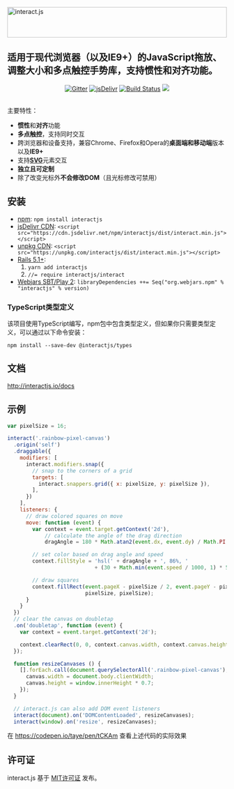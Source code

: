 <a href="http://interactjs.io"><img alt="interact.js" src="https://c4d6f7d727e094887e93-4ea74b676357550bd514a6a5b344c625.ssl.cf2.rackcdn.com/ijs-solid.svg" height="70px" width="100%"></a>

<h2>
  适用于现代浏览器（以及IE9+）的JavaScript拖放、调整大小和多点触控手势库，支持惯性和对齐功能。
</h2>

<div align="center">
<a href="https://gitter.im/taye/interact.js"><img src="https://badges.gitter.im/taye/interact.js.svg" alt="Gitter"></a>
<a href="https://www.jsdelivr.com/package/npm/interactjs"><img src="https://data.jsdelivr.com/v1/package/npm/interactjs/badge" alt="jsDelivr"></a>
<a href="https://github.com/taye/interact.js/actions/workflows/workflow.yml"><img src="https://github.com/taye/interact.js/actions/workflows/workflow.yml/badge.svg" alt="Build Status"></a>
<a href="https://codeclimate.com/github/taye/interact.js/test_coverage"><img src="https://api.codeclimate.com/v1/badges/0168aeaeed781a949088/test_coverage"/></a>
</div>
<br>

主要特性：

- **惯性**和**对齐**功能
- **多点触控**，支持同时交互
- 跨浏览器和设备支持，兼容Chrome、Firefox和Opera的**桌面端和移动端**版本以及**IE9+**
- 支持[**SVG**](http://interactjs.io/#use_in_svg_files)元素交互
- **独立且可定制**
- 除了改变光标外**不会修改DOM**（且光标修改可禁用）

## 安装

- [npm](https://www.npmjs.org/): `npm install interactjs`
- [jsDelivr CDN](https://cdn.jsdelivr.net/npm/interactjs/): `<script src="https://cdn.jsdelivr.net/npm/interactjs/dist/interact.min.js"></script>`
- [unpkg CDN](https://unpkg.com/interactjs/): `<script src="https://unpkg.com/interactjs/dist/interact.min.js"></script>`
- [Rails 5.1+](https://rubyonrails.org/):
  1. `yarn add interactjs`
  2. `//= require interactjs/interact`
- [Webjars SBT/Play 2](https://www.webjars.org/): `libraryDependencies ++= Seq("org.webjars.npm" % "interactjs" % version)`

### TypeScript类型定义

该项目使用TypeScript编写，npm包中包含类型定义，但如果你只需要类型定义，可以通过以下命令安装：

```
npm install --save-dev @interactjs/types
```

## 文档

http://interactjs.io/docs

## 示例

```javascript
var pixelSize = 16;

interact('.rainbow-pixel-canvas')
  .origin('self')
  .draggable({
    modifiers: [
      interact.modifiers.snap({
        // snap to the corners of a grid
        targets: [
          interact.snappers.grid({ x: pixelSize, y: pixelSize }),
        ],
      })
    ],
    listeners: {
      // draw colored squares on move
      move: function (event) {
        var context = event.target.getContext('2d'),
            // calculate the angle of the drag direction
            dragAngle = 180 * Math.atan2(event.dx, event.dy) / Math.PI;

        // set color based on drag angle and speed
        context.fillStyle = 'hsl(' + dragAngle + ', 86%, '
                            + (30 + Math.min(event.speed / 1000, 1) * 50) + '%)';

        // draw squares
        context.fillRect(event.pageX - pixelSize / 2, event.pageY - pixelSize / 2,
                         pixelSize, pixelSize);
      }
    }
  })
  // clear the canvas on doubletap
  .on('doubletap', function (event) {
    var context = event.target.getContext('2d');

    context.clearRect(0, 0, context.canvas.width, context.canvas.height);
  });

  function resizeCanvases () {
    [].forEach.call(document.querySelectorAll('.rainbow-pixel-canvas'), function (canvas) {
      canvas.width = document.body.clientWidth;
      canvas.height = window.innerHeight * 0.7;
    });
  }

  // interact.js can also add DOM event listeners
  interact(document).on('DOMContentLoaded', resizeCanvases);
  interact(window).on('resize', resizeCanvases);
```

在 https://codepen.io/taye/pen/tCKAm 查看上述代码的实际效果

## 许可证

interact.js 基于 [MIT许可证](http://taye.mit-license.org) 发布。

[ijs-twitter]: https://twitter.com/interactjs
[upcoming-changes]: https://github.com/taye/interact.js/blob/main/CHANGELOG.md#upcoming-changes
